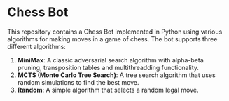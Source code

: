 # Chess Bot  
This repository contains a Chess Bot implemented in Python using various algorithms for making moves in a game of chess. The bot supports three different algorithms:  
1. **MiniMax**: A classic adversarial search algorithm with alpha-beta pruning, transposition tables and multithreadding functionality.
2. **MCTS (Monte Carlo Tree Search)**: A tree search algorithm that uses random simulations to find the best move.
3. **Random**: A simple algorithm that selects a random legal move.
